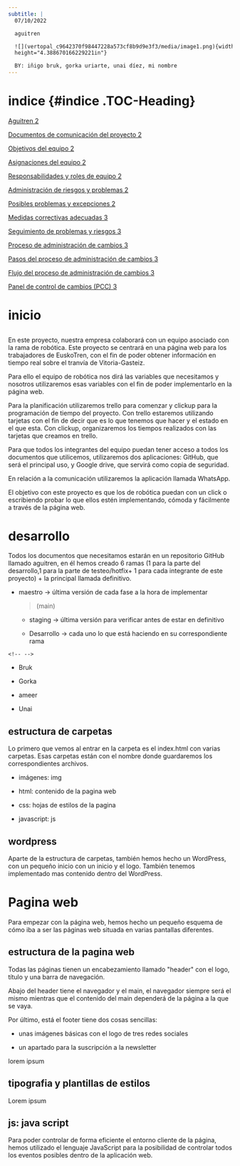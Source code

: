 ```yaml
---
subtitle: |
  07/10/2022

  aguitren

  ![](vertopal_c9642370f98447228a573cf8b9d9e3f3/media/image1.png){width="4.213538932633421in"
  height="4.388670166229221in"}

  BY: iñigo bruk, gorka uriarte, unai díez, mi nombre
---
```


# indice {#indice .TOC-Heading}

[Aguitren 2](#_Toc115375235)

[Documentos de comunicación del proyecto 2](#_Toc115375236)

[Objetivos del equipo 2](#estructura-de-carpetas)

[Asignaciones del equipo 2](#_Toc115375238)

[Responsabilidades y roles de equipo 2](#_Toc115375239)

[Administración de riesgos y problemas 2](#_Toc115375240)

[Posibles problemas y excepciones 2](#_Toc115375241)

[Medidas correctivas adecuadas 3](#_Toc115375242)

[Seguimiento de problemas y riesgos 3](#_Toc115375243)

[Proceso de administración de cambios 3](#_Toc115375244)

[Pasos del proceso de administración de cambios 3](#_Toc115375245)

[Flujo del proceso de administración de cambios 3](#_Toc115375246)

[Panel de control de cambios (PCC) 3](#_Toc115375247)

# inicio

## 

En este proyecto, nuestra empresa colaborará con un equipo asociado con
la rama de robótica. Este proyecto se centrará en una página web para
los trabajadores de EuskoTren, con el fin de poder obtener información
en tiempo real sobre el tranvía de Vitoria-Gasteiz.  

Para ello el equipo de robótica nos dirá las variables que necesitamos y
nosotros utilizaremos esas variables con el fin de poder implementarlo
en la página web. 

Para la planificación utilizaremos trello para comenzar y clickup para
la programación de tiempo del proyecto. Con trello estaremos utilizando
tarjetas con el fin de decir que es lo que tenemos que hacer y el estado
en el que esta. Con clickup, organizaremos los tiempos realizados con
las tarjetas que creamos en trello. 

Para que todos los integrantes del equipo puedan tener acceso a todos
los documentos que utilicemos, utilizaremos dos aplicaciones: GitHub,
que será el principal uso, y Google drive, que servirá como copia de
seguridad.

En relación a la comunicación utilizaremos la aplicación llamada
WhatsApp. 

El objetivo con este proyecto es que los de robótica puedan con un click
o escribiendo probar lo que ellos estén implementando, cómoda y
fácilmente a través de la página web. 

# desarrollo

Todos los documentos que necesitamos estarán en un repositorio GitHub
llamado aguitren, en él hemos creado 6 ramas (1 para la parte del
desarrollo,1 para la parte de testeo/hotfix+ 1 para cada integrante de
este proyecto) + la principal llamada definitivo.

-   maestro -\> última versión de cada fase a la hora de implementar
    > (main) 

    -   staging -\> última versión para verificar antes de estar en
        definitivo 

    -   Desarrollo -\> cada uno lo que está haciendo en su
        correspondiente rama 

```{=html}
<!-- -->
```
-   Bruk

-   Gorka

-   ameer 

-   Unai 

## estructura de carpetas

Lo primero que vemos al entrar en la carpeta es el index.html con varias
carpetas. Esas carpetas están con el nombre donde guardaremos los
correspondientes archivos. 

-   imágenes: img 

-   html: contenido de la pagina web 

-   css: hojas de estilos de la pagina 

-   javascript: js 

## wordpress

Aparte de la estructura de carpetas, también hemos hecho un WordPress,
con un pequeño inicio con un inicio y el logo. También tenemos
implementado mas contenido dentro del WordPress. 

# Pagina web

Para empezar con la página web, hemos hecho un pequeño esquema de cómo
iba a ser las páginas web situada en varias pantallas diferentes. 

## estructura de la pagina web

Todas las páginas tienen un encabezamiento llamado "header" con el logo,
título y una barra de navegación. 

Abajo del header tiene el navegador y el main, el navegador siempre será
el mismo mientras que el contenido del main dependerá de la página a la
que se vaya.

Por último, está el footer tiene dos cosas sencillas:

-   unas imágenes básicas con el logo de tres redes sociales

-   un apartado para la suscripción a la newsletter

lorem ipsum

## tipografia y plantillas de estilos

Lorem ipsum

## js: java script

Para poder controlar de forma eficiente el entorno cliente de la página,
hemos utilizado el lenguaje JavaScript para la posibilidad de controlar
todos los eventos posibles dentro de la aplicación web.
